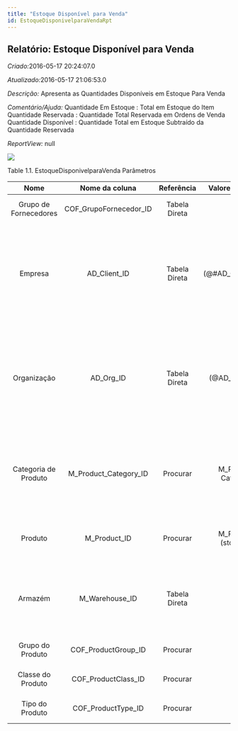 ```yaml
---
title: "Estoque Disponível para Venda"
id: EstoqueDisponivelparaVendaRpt
---
```

<div id="d88971e1" class="section chapter">

<div class="titlepage">

<div>

<div>

## Relatório: Estoque Disponível para Venda

</div>

</div>

</div>

<span class="emphasis"> *Criado:*</span>2016-05-17 20:24:07.0

<span class="emphasis">*Atualizado:*</span>2016-05-17 21:06:53.0

<span class="emphasis"> *Descrição:* </span>Apresenta as Quantidades
Disponíveis em Estoque Para Venda

<span class="emphasis"> *Comentário/Ajuda:* </span>Quantidade Em Estoque
: Total em Estoque do Item Quantidade Reservada : Quantidade Total
Reservada em Ordens de Venda Quantidade Disponível : Quantidade Total em
Estoque Subtraído da Quantidade Reservada

<span class="emphasis"> *ReportView:* </span>null

![](/img/manual/EstoqueDisponivelparaVenda.png)

<div id="d88971e26" class="table">

<div class="table-title">

Table 1.1. EstoqueDisponivelparaVenda
Parâmetros

</div>

<div class="table-contents">

|         Nome          |      Nome da coluna      |  Referência   |   Valores(Padrão)    |                      Descrição                      |                                                                            Comentário/Ajuda                                                                            |
| :-------------------: | :----------------------: | :-----------: | :------------------: | :-------------------------------------------------: | :--------------------------------------------------------------------------------------------------------------------------------------------------------------------: |
| Grupo de Fornecedores | COF\_GrupoFornecedor\_ID | Tabela Direta |                      |         Identifica um grupo de fornecedores         |                                                                         Grupo de Fornecedores                                                                          |
|        Empresa        |      AD\_Client\_ID      | Tabela Direta | (@\#AD\_Client\_ID@) |       Empresa/Locatário para esta instalação.       | Uma Empresa é uma Companhia ou uma Entidade Legal (pessoa jurídica). Dados não podem ser compartilhados entre Empresas. Locatário é um sinônimo para Empresa (Client). |
|      Organização      |       AD\_Org\_ID        | Tabela Direta |   (@AD\_Org\_ID@)    |      Entidade organizacional dentro da Empresa      |      Uma "Organização" é uma unidade de sua "Empresa" ou "Entidade Legal" - os exemplos são loja, departamento. Você pode compartilhar dados entre organizações.       |
| Categoria de Produto  | M\_Product\_Category\_ID |   Procurar    | M\_Product Category  |               Categoria de um Produto               |                        Identifica a categoria à qual este produto pertence. Categorias de Produto são usadas para formação de preços e seleção.                        |
|        Produto        |      M\_Product\_ID      |   Procurar    | M\_Product (stocked) |               Produto, Serviço, Item                |                                                 Identifica um item que é ou comprado ou vendido por esta organização.                                                  |
|        Armazém        |     M\_Warehouse\_ID     | Tabela Direta |                      |       Armazém de estocagem e Ponto de Serviço       |                          O "Armazém" identifica um armazém ou local em particular onde os produtos são armazenados ou são prestados serviços.                          |
|   Grupo do Produto    |  COF\_ProductGroup\_ID   |   Procurar    |                      | Coluna de relação com a tabela de grupo do produto  |                                                                      Primary Key : Product Group                                                                       |
|   Classe do Produto   |  COF\_ProductClass\_ID   |   Procurar    |                      | Coluna de relação com a tabela de classe de produto |                                                                      Primary Key : Product Class                                                                       |
|    Tipo do Produto    |   COF\_ProductType\_ID   |   Procurar    |                      |  Coluna de relação com a tabela de tipo de produto  |                                                                       Primary Key : Product Type                                                                       |

</div>

</div>

  

</div>
